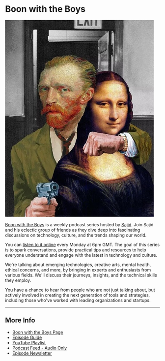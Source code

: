 # Boon with the Boys

![artwork](images/boon_artwork.jpg)

[Boon with the Boys](http://example.com) is a weekly podcast series hosted by [Sajid](http://example.com). Join Sajid and his eclectic group of friends as they dive deep into fascinating discussions on technology, culture, and the trends shaping our world.

You can [listen to it online](http://example.com/episodes) every Monday at 6pm GMT. The goal of this series is to spark conversations, provide practical tips and resources to help everyone understand and engage with the latest in technology and culture.

We're talking about emerging technologies, creative arts, mental health, ethical concerns, and more, by bringing in experts and enthusiasts from various fields. We'll discuss their journeys, insights, and the technical skills they employ.

You have a chance to hear from people who are not just talking about, but actively involved in creating the next generation of tools and strategies, including those who've worked with leading organizations and startups.

---
## More Info
- [Boon with the Boys Page](http://example.com)
- [Episode Guide](http://example.com/episodes)
- [YouTube Playlist](http://example.com/youtube)
- [Podcast Feed - Audio Only](http://example.com/feed-audio)
- [Episode Newsletter](http://example.com/newsletter)